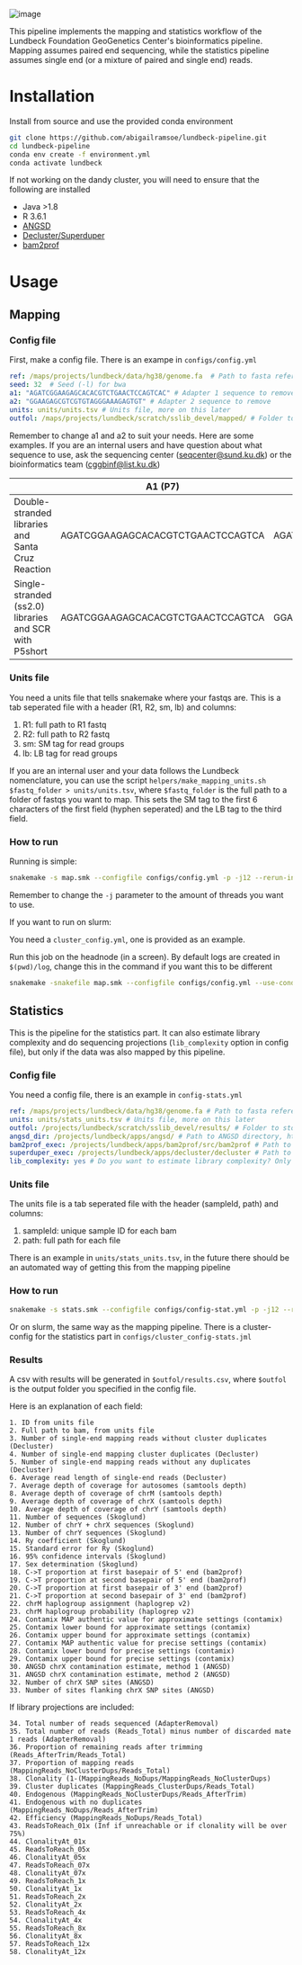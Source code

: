 ![image](https://github.com/abigailramsoe/lundbeck-pipeline/assets/28560412/f96f3a70-7c3d-4398-97fd-e136a129378e)

This pipeline implements the mapping and statistics workflow of the Lundbeck Foundation GeoGenetics Center's bioinformatics pipeline. Mapping assumes paired end sequencing, while the statistics pipeline assumes single end (or a mixture of paired and single end) reads.

# Installation

Install from source and use the provided conda environment
```bash
git clone https://github.com/abigailramsoe/lundbeck-pipeline.git
cd lundbeck-pipeline
conda env create -f environment.yml
conda activate lundbeck
```

If not working on the dandy cluster, you will need to ensure that the following are installed
* Java >1.8
* R 3.6.1
* [ANGSD](https://github.com/ANGSD/angsd)
* [Decluster/Superduper](https://github.com/ANGSD/decluster)
* [bam2prof](https://github.com/grenaud/bam2prof)


# Usage

## Mapping

### Config file

First, make a config file.  There is an exampe in `configs/config.yml`

```yaml
ref: /maps/projects/lundbeck/data/hg38/genome.fa  # Path to fasta reference genome
seed: 32  # Seed (-l) for bwa
a1: "AGATCGGAAGAGCACACGTCTGAACTCCAGTCAC" # Adapter 1 sequence to remove
a2: "GGAAGAGCGTCGTGTAGGGAAAGAGTGT" # Adapter 2 sequence to remove
units: units/units.tsv # Units file, more on this later
outfol: /maps/projects/lundbeck/scratch/sslib_devel/mapped/ # Folder to write mapped files to
 ```

Remember to change a1 and a2 to suit your needs.
Here are some examples. If you are an internal users and have question about what sequence to use, ask the sequencing center (seqcenter@sund.ku.dk) or the bioinformatics team (cggbinf@list.ku.dk)

|| A1 (P7) | A2 (P5) |
| --- | --- | --- |
|Double-stranded libraries and Santa Cruz Reaction|AGATCGGAAGAGCACACGTCTGAACTCCAGTCA|AGATCGGAAGAGCGTCGTGTAGGGAAAG|
Single-stranded (ss2.0) libraries and SCR with P5short|AGATCGGAAGAGCACACGTCTGAACTCCAGTCA|GGAAGAGCGTCGTGTAGGGAAAGAGTGT|



### Units file

You need a units file that tells snakemake where your fastqs are. This is a tab seperated file with a header (R1, R2, sm, lb) and columns:
1. R1: full path to R1 fastq
2. R2: full path to R2 fastq
3. sm: SM tag for read groups
4. lb: LB tag for read groups

If you are an internal user and your data follows the Lundbeck nomenclature, you can use the script `helpers/make_mapping_units.sh $fastq_folder > units/units.tsv`, where `$fastq_folder` is the full path to a folder of fastqs you want to map. This sets the SM tag to the first 6 characters of the first field (hyphen seperated) and the LB tag to the third field.

### How to run

Running is simple:
```bash
snakemake -s map.smk --configfile configs/config.yml -p -j12 --rerun-incomplete
```
Remember to change the `-j` parameter to the amount of threads you want to use.

If you want to run on slurm:

You need a `cluster_config.yml`, one is provided as an example.

Run this job on the headnode (in a screen). By default logs are created in `$(pwd)/log`, change this in the command if you want this to be different

```bash
snakemake -snakefile map.smk --configfile configs/config.yml --use-conda -j 90 --cluster-config configs/cluster_config.yml --cluster "sbatch --export=ALL -t {cluster.time} --ntasks-per-node {cluster.ntasks_per_node} --nodes {cluster.nodes} --cpus-per-task {cluster.cpus_per_task} --mem {cluster.memory} --partition {cluster.partition} --job-name {rulename}.{jobid} --output=$(pwd)/log/slurm-%j.out" --conda-frontend mamba --latency-wait 60  --rerun-incomplete --rerun-triggers mtime --conda-frontend mamba
```

## Statistics

This is the pipeline for the statistics part. It can also estimate library complexity and do sequencing projections (`lib_complexity` option in config file), but only if the data was also mapped by this pipeline.

### Config file
You need a config file, there is an example in `config-stats.yml`

```yaml
ref: /maps/projects/lundbeck/data/hg38/genome.fa # Path to fasta reference genome
units: units/stats_units.tsv # Units file, more on this later
outfol: /projects/lundbeck/scratch/sslib_devel/results/ # Folder to store the results
angsd_dir: /projects/lundbeck/apps/angsd/ # Path to ANGSD directory, https://github.com/ANGSD/angsd
bam2prof_exec: /projects/lundbeck/apps/bam2prof/src/bam2prof # Path to bam2prof executable https://github.com/grenaud/bam2prof
superduper_exec: /projects/lundbeck/apps/decluster/decluster # Path to decluster executable https://github.com/ANGSD/decluster
lib_complexity: yes # Do you want to estimate library complexity? Only available if mapped by this pipeline
```

### Units file

The units file is a tab seperated file with the header (sampleId, path) and columns:
1. sampleId: unique sample ID for each bam
2. path: full path for each file

There is an example in `units/stats_units.tsv`, in the future there should be an automated way of getting this from the mapping pipeline

### How to run

```bash
snakemake -s stats.smk --configfile configs/config-stat.yml -p -j12 --rerun-incomplete
```

Or on slurm, the same way as the mapping pipeline. There is a cluster-config for the statistics part in `configs/cluster_config-stats.jml`

### Results

A csv with results will be generated in `$outfol/results.csv`, where `$outfol` is the output folder you specified in the config file.

Here is an explanation of each field:

```
1. ID from units file
2. Full path to bam, from units file
3. Number of single-end mapping reads without cluster duplicates (Decluster)
4. Number of single-end mapping cluster duplicates (Decluster)
5. Number of single-end mapping reads without any duplicates (Decluster)
6. Average read length of single-end reads (Decluster)
7. Average depth of coverage for autosomes (samtools depth)
8. Average depth of coverage of chrM (samtools depth)
9. Average depth of coverage of chrX (samtools depth)
10. Average depth of coverage of chrY (samtools depth)
11. Number of sequences (Skoglund)
12. Number of chrY + chrX sequences (Skoglund)
13. Number of chrY sequences (Skoglund)
14. Ry coefficient (Skoglund)
15. Standard error for Ry (Skoglund)
16. 95% confidence intervals (Skoglund)
17. Sex determination (Skoglund)
18. C->T proportion at first basepair of 5' end (bam2prof)
19. C->T proportion at second basepair of 5' end (bam2prof)
20. C->T proportion at first basepair of 3' end (bam2prof)
21. C->T proportion at second basepair of 3' end (bam2prof)
22. chrM haplogroup assignment (haplogrep v2)
23. chrM haplogroup probability (haplogrep v2)
24. Contamix MAP authentic value for approximate settings (contamix)
25. Contamix lower bound for approximate settings (contamix)
26. Contamix upper bound for approximate settings (contamix)
27. Contamix MAP authentic value for precise settings (contamix)
28. Contamix lower bound for precise settings (contamix)
29. Contamix upper bound for precise settings (contamix)
30. ANGSD chrX contamination estimate, method 1 (ANGSD)
31. ANGSD chrX contamination estimate, method 2 (ANGSD)
32. Number of chrX SNP sites (ANGSD)
33. Number of sites flanking chrX SNP sites (ANGSD)
```

If library projections are included:

```
34. Total number of reads sequenced (AdapterRemoval)
35. Total number of reads (Reads_Total) minus number of discarded mate 1 reads (AdapterRemoval)
36. Proportion of remaining reads after trimming (Reads_AfterTrim/Reads_Total)
37. Proportion of mapping reads (MappingReads_NoClusterDups/Reads_Total)
38. Clonality (1-(MappingReads_NoDups/MappingReads_NoClusterDups)
39. Cluster duplicates (MappingReads_ClusterDups/Reads_Total)
40. Endogenous (MappingReads_NoClusterDups/Reads_AfterTrim)
41. Endogenous with no duplicates (MappingReads_NoDups/Reads_AfterTrim)
42. Efficiency (MappingReads_NoDups/Reads_Total)
43. ReadsToReach_01x (Inf if unreachable or if clonality will be over 75%)
44. ClonalityAt_01x
45. ReadsToReach_05x
46. ClonalityAt_05x
47. ReadsToReach_07x
48. ClonalityAt_07x
49. ReadsToReach_1x
50. ClonalityAt_1x
51. ReadsToReach_2x
52. ClonalityAt_2x
53. ReadsToReach_4x
54. ClonalityAt_4x
55. ReadsToReach_8x
56. ClonalityAt_8x
57. ReadsToReach_12x
58. ClonalityAt_12x
```
